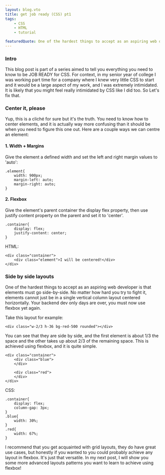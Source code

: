 ```yaml
---
layout: blog.vto
title: get job ready (CSS) pt1
tags:
    - CSS
    - HTML
    - tutorial

featuredQuote: One of the hardest things to accept as an aspiring web developer is that elements must go side-by-side. No matter how hard you try to fight it, elements cannot just be in a single vertical column layout centered horizontally. Your backend dev only days are over, you must now use flexbox yet again.
---
```

### Intro

This blog post is part of a series aimed to tell you everything you need to know to be
JOB READY for CSS. For context, in my senior year of college I was working part time for a company where I knew
very little CSS to start and it would be a large aspect of my work, and I was extremely intimidated. It is likely that you might feel really intimidated by CSS like I did too. So Let's fix that. 

### Center it, please
Yup, this is a cliché for sure but it's the truth. You need to know how to center elements, and it is actually way more confusing than it should be when you need to figure this one out. Here are a couple ways we can centre an element: 

#### 1. Width + Margins
Give the element a defined width and set the left and right margin values to 'auto':

```
.element{
    width: 900px;
    margin-left: auto;
    margin-right: auto;
}
```
#### 2. Flexbox
Give the element's parent container the display flex property, then use justify content property on the parent and set it to 'center'.

```
.container{
    display: flex;
    justify-content: center;
}
```
HTML:
```
<div class="container">
    <div class="element">I will be centered!</div>
</div>
```
### Side by side layouts

One of the hardest things to accept as an aspiring web developer is that elements must go side-by-side. No matter how hard you try to fight it, elements cannot just be in a single vertical column layout centered horizontally. Your backend dev only days are over, you must now use flexbox yet again. 

Take this layout for example: 

<div class="flex flex-row">
    <div class="w-1/3 h-36 bg-blue-400 rounded mr-2">
    </div>

    <div class="w-2/3 h-36 bg-red-500 rounded"></div>
</div>

You can see that they are side by side, and the first element is about 1/3 the space and the other takes up about 2/3 of the remaining space. This is achieved using flexbox, and it is quite simple. 

```
<div class="container">
    <div class="blue">
    </div>

    <div class="red">
    </div>
</div>
```
CSS:
```
.container{
    display: flex;
    column-gap: 3px;
}
.blue{
    width: 30%;
}
.red{
    width: 67%;
}
```

I recommend that you get acquainted with grid layouts, they do have great use cases, but honestly if you wanted to you could probably achieve any layout in flexbox. It's just that versatile. In my next post, I will show you some more advanced layouts patterns you want to learn to achieve using flexbox!